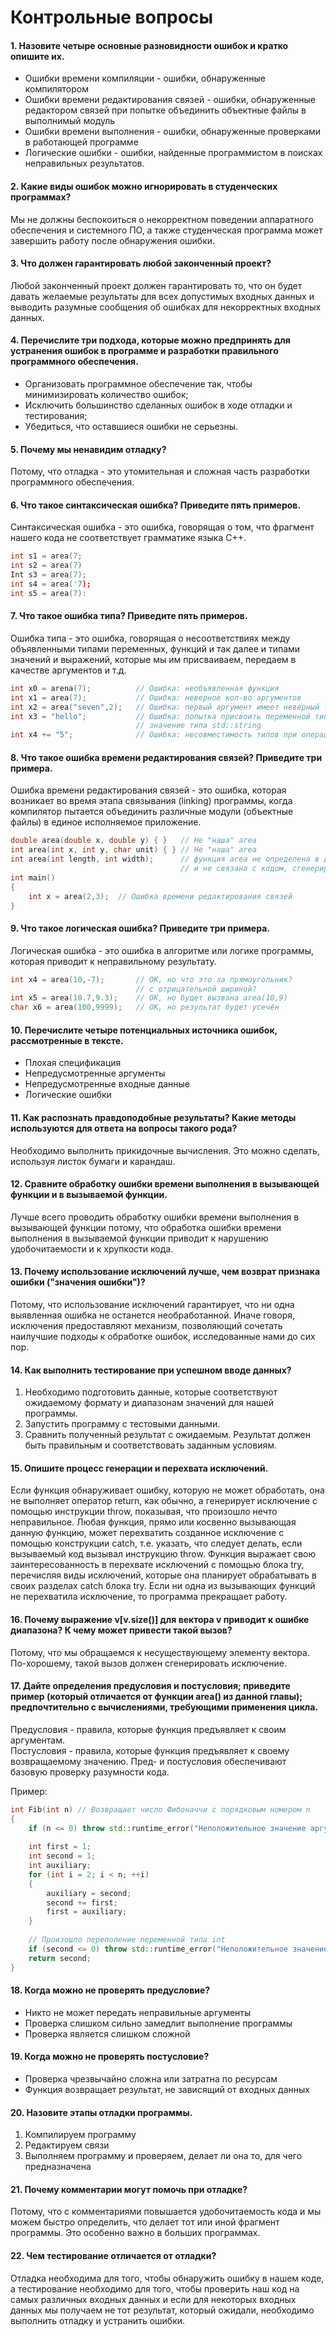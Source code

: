 # Контрольные вопросы

#### 1. Назовите четыре основные разновидности ошибок и кратко опишите их. 
- Ошибки времени компиляции - ошибки, обнаруженные компилятором 
- Ошибки времени редактирования связей - ошибки, обнаруженные редактором связей при попытке объединить объектные файлы в выполнимый модуль 
- Ошибки времени выполнения - ошибки, обнаруженные проверками в работающей программе 
- Логические ошибки - ошибки, найденные программистом в поисках неправильных результатов.

#### 2. Какие виды ошибок можно игнорировать в студенческих программах? 
Мы не должны беспокоиться о некорректном поведении аппаратного обеспечения и системного ПО, а также студенческая программа может завершить работу после обнаружения ошибки.

#### 3. Что должен гарантировать любой законченный проект?
Любой законченный проект должен гарантировать то, что он будет давать желаемые результаты для всех допустимых входных данных и выводить разумные сообщения об ошибках для некорректных входных данных. 

#### 4. Перечислите три подхода, которые можно предпринять для устранения ошибок в программе и разработки правильного программного обеспечения. 
- Организовать программное обеспечение так, чтобы минимизировать количество ошибок;
- Исключить большинство сделанных ошибок в ходе отладки и тестирования;
- Убедиться, что оставшиеся ошибки не серьезны.

#### 5. Почему мы ненавидим отладку?
Потому, что отладка - это утомительная и сложная часть разработки программного обеспечения. 

#### 6. Что такое синтаксическая ошибка? Приведите пять примеров. 
Синтаксическая ошибка - это ошибка, говорящая о том, что фрагмент нашего кода не соответствует грамматике языка C++.
```C++
int s1 = area(7;
int s2 = area(7)
Int s3 = area(7);
int s4 = area('7);
int s5 = area(7):
``` 

#### 7. Что такое ошибка типа? Приведите пять примеров.
Ошибка типа - это ошибка, говорящая о несоответствиях между объявленными типами переменных, функций и так далее и типами значений и выражений, которые мы им присваиваем, передаем в качестве аргументов и т.д.
```C++
int x0 = arena(7);          // Ошибка: необъявленная функция
int x1 = area(7);           // Ошибка: неверное кол-во аргументов
int x2 = area("seven",2);   // Ошибка: первый аргумент имеет неверный тип
int x3 = "hello";           // Ошибка: попытка присвоить переменной типа int
                            // значение типа std::string
int x4 += "5";              // Ошибка: несовместимость типов при операции сложения
```

#### 8. Что такое ошибка времени редактирования связей? Приведите три примера.
Ошибка времени редактирования связей - это ошибка, которая возникает во время этапа связывания (linking) программы, когда компилятор пытается объединить различные модули (объектные файлы) в единое исполняемое приложение. 
```C++
double area(double x, double y) { }   // Не "наша" area 
int area(int x, int y, char unit) { } // Не "наша" area
int area(int length, int width);      // функция area не определена в другом исходном файле 
                                      // и не связана с кодом, сгенерированным из нашего файла => ошибка
int main()
{
    int x = area(2,3);  // Ошибка времени редактирования связей
}
```

#### 9. Что такое логическая ошибка? Приведите три примера. 
Логическая ошибка - это ошибка в алгоритме или логике программы, которая приводит к неправильному результату.
```C++
int x4 = area(10,-7);       // ОК, но что это за прямоугольник?
                            // с отрицательной шириной?
int x5 = area(10.7,9.3);    // ОК, но будет вызвана area(10,9)
char x6 = area(100,9999);   // ОК, но результат будет усечён
```

#### 10. Перечислите четыре потенциальных источника ошибок, рассмотренные в тексте. 
- Плохая спецификация 
- Непредусмотренные аргументы
- Непредусмотренные входные данные
- Логические ошибки

#### 11. Как распознать правдоподобные результаты? Какие методы используются для ответа на вопросы такого рода?
Необходимо выполнить прикидочные вычисления. Это можно сделать, используя листок бумаги и карандаш.

#### 12. Сравните обработку ошибки времени выполнения в вызывающей функции и в вызываемой функции.
Лучше всего проводить обработку ошибки времени выполнения в вызывающей функции потому, что обработка ошибки времени выполнения в вызываемой функции приводит к нарушению удобочитаемости и к хрупкости кода.

#### 13. Почему использование исключений лучше, чем возврат признака ошибки ("значения ошибки")? 
Потому, что использование исключений гарантирует, что ни одна выявленная ошибка не останется необработанной. Иначе говоря, исключения предоставляют механизм, позволяющий сочетать наилучшие подходы к обработке ошибок, исследованные нами до сих пор.

#### 14. Как выполнить тестирование при успешном вводе данных?
1. Необходимо подготовить данные, которые соответствуют ожидаемому формату и диапазонам значений для нашей программы.
2. Запустить программу с тестовыми данными.
3. Сравнить полученный результат с ожидаемым. Результат должен быть правильным и соответствовать заданным условиям.

#### 15. Опишите процесс генерации и перехвата исключений.
Если функция обнаруживает ошибку, которую не может обработать, она не выполняет оператор return, как обычно, а генерирует исключение с помощью инструкции throw, показывая, что произошло нечто неправильное. Любая функция, прямо или косвенно вызывающая данную функцию, может перехватить созданное исключение с помощью конструкции catch, т.е. указать, что следует делать, если вызываемый код вызывал инструкцию throw. Функция выражает свою заинтересованность в перехвате исключений с помощью блока try, перечисляя виды исключений, которые она планирует обрабатывать в своих разделах catch блока try. Если ни одна из вызывающих функций не перехватила исключение, то программа прекращает работу.

#### 16. Почему выражение v[v.size()] для вектора v приводит к ошибке диапазона? К чему может привести такой вызов? 
Потому, что мы обращаемся к несуществующему элементу вектора. По-хорошему, такой вызов должен сгенерировать исключение.

#### 17. Дайте определения предусловия и постусловия; приведите пример (который отличается от функции area() из данной главы); предпочтительно с вычислениями, требующими применения цикла.
Предусловия - правила, которые функция предъявляет к своим аргументам.  
Постусловия - правила, которые функция предъявляет к своему возвращаемому значению. 
Пред- и постусловия обеспечивают базовую проверку разумности кода.

Пример:
```C++
int Fib(int n) // Возвращает число Фибоначчи с порядковым номером n
{
    if (n <= 0) throw std::runtime_error("Неположительное значение аргумента n.");
    
    int first = 1;
    int second = 1;
    int auxiliary;
    for (int i = 2; i < n; ++i)
    {
        auxiliary = second;
        second += first;
        first = auxiliary;
    }
    
    // Произошло переполение переменной типа int
    if (second <= 0) throw std::runtime_error("Неположительное значение возвращаемого результата.");
    return second;
}
```

#### 18. Когда можно не проверять предусловие?
- Никто не может передать неправильные аргументы
- Проверка слишком сильно замедлит выполнение программы
- Проверка является слишком сложной

#### 19. Когда можно не проверять постусловие?
- Проверка чрезвычайно сложна или затратна по ресурсам
- Функция возвращает результат, не зависящий от входных данных

#### 20. Назовите этапы отладки программы.
1. Компилируем программу
2. Редактируем связи
3. Выполняем программу и проверяем, делает ли она то, для чего предназначена

#### 21. Почему комментарии могут помочь при отладке?
Потому, что с комментариями повышается удобочитаемость кода и мы можем быстро определить, что делает тот или иной фрагмент программы. Это особенно важно в больших программах.

#### 22. Чем тестирование отличается от отладки?
Отладка необходима для того, чтобы обнаружить ошибку в нашем коде, а тестирование необходимо для того, чтобы проверить наш код на самых различных входных данных и если для некоторых входных данных мы получаем не тот результат, который ожидали, необходимо выполнить отладку и устранить ошибки.